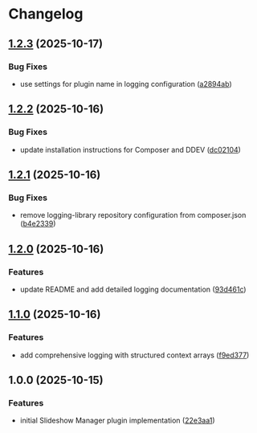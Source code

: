 # Changelog

## [1.2.3](https://github.com/LindemannRock/craft-slideshow-manager/compare/v1.2.2...v1.2.3) (2025-10-17)


### Bug Fixes

* use settings for plugin name in logging configuration ([a2894ab](https://github.com/LindemannRock/craft-slideshow-manager/commit/a2894ab1726f0b7c2b91d386ac7c02c04a9002d2))

## [1.2.2](https://github.com/LindemannRock/craft-slideshow-manager/compare/v1.2.1...v1.2.2) (2025-10-16)


### Bug Fixes

* update installation instructions for Composer and DDEV ([dc02104](https://github.com/LindemannRock/craft-slideshow-manager/commit/dc021048fd69bbbc4f398f2fe77d62ccd8091cf4))

## [1.2.1](https://github.com/LindemannRock/craft-slideshow-manager/compare/v1.2.0...v1.2.1) (2025-10-16)


### Bug Fixes

* remove logging-library repository configuration from composer.json ([b4e2339](https://github.com/LindemannRock/craft-slideshow-manager/commit/b4e2339045a8fc2b0ed6e4ffb89e7865efae908f))

## [1.2.0](https://github.com/LindemannRock/craft-slideshow-manager/compare/v1.1.0...v1.2.0) (2025-10-16)


### Features

* update README and add detailed logging documentation ([93d461c](https://github.com/LindemannRock/craft-slideshow-manager/commit/93d461cef0b0a9cfa84b458ddf83de22d56d079c))

## [1.1.0](https://github.com/LindemannRock/craft-slideshow-manager/compare/v1.0.0...v1.1.0) (2025-10-16)


### Features

* add comprehensive logging with structured context arrays ([f9ed377](https://github.com/LindemannRock/craft-slideshow-manager/commit/f9ed37786feb02a3fc0ae5bd466838fbe3326885))

## 1.0.0 (2025-10-15)


### Features

* initial Slideshow Manager plugin implementation ([22e3aa1](https://github.com/LindemannRock/craft-slideshow-manager/commit/22e3aa13e5728c101cf306c68c8e42664f66cc8a))
